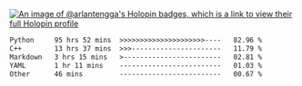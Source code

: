 [![An image of @arlantengga's Holopin badges, which is a link to view their full Holopin profile](https://holopin.me/arlantengga)](https://holopin.io/@arlantengga)
<!--START_SECTION:waka-->

```txt
Python     95 hrs 52 mins  >>>>>>>>>>>>>>>>>>>>>----   82.96 %
C++        13 hrs 37 mins  >>>----------------------   11.79 %
Markdown   3 hrs 15 mins   >------------------------   02.81 %
YAML       1 hr 11 mins    -------------------------   01.03 %
Other      46 mins         -------------------------   00.67 %
```

<!--END_SECTION:waka-->



